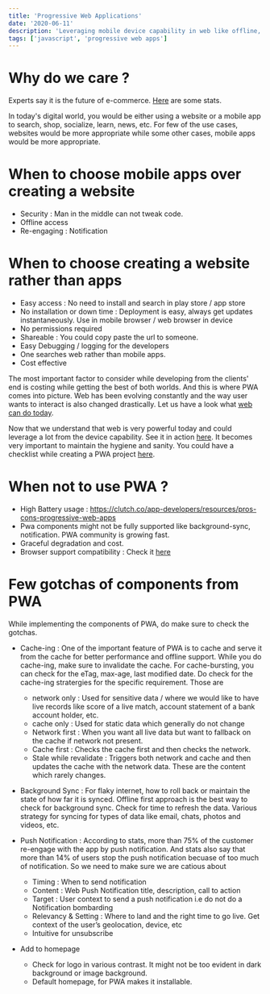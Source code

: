 ```yaml
---
title: 'Progressive Web Applications'
date: '2020-06-11'
description: 'Leveraging mobile device capability in web like offline, accessing device features, etc. Harnessing the power of both moblie and web world'
tags: ['javascript', 'progressive web apps']
---
```


# Why do we care ?

Experts say it is the future of e-commerce. [Here](https://www.pwastats.com/) are some stats.

In today's digital world, you would be either using a website or a mobile app to search, shop, socialize, learn, news, etc. For few of the use cases, websites would be more appropriate while some other cases, mobile apps would be more appropriate.

# When to choose mobile apps over creating a website

- Security : Man in the middle can not tweak code.
- Offline access
- Re-engaging : Notification

# When to choose creating a website rather than apps

- Easy access : No need to install and search in play store / app store
- No installation or down time : Deployment is easy, always get updates instantaneously. Use in mobile browser / web browser in device
- No permissions required
- Shareable : You could copy paste the url to someone.
- Easy Debugging / logging for the developers
- One searches web rather than mobile apps.
- Cost effective

The most important factor to consider while developing from the clients' end is costing while getting the best of both worlds. And this is where PWA comes into picture. Web has been evolving constantly and the way user wants to interact is also changed drastically. Let us have a look what [web can do today](https://whatwebcando.today/).

Now that we understand that web is very powerful today and could leverage a lot from the device capability. See it in action [here](https://whatpwacando.today/). It becomes very important to maintain the hygiene and sanity. You could have a checklist while creating a PWA project [here](https://web.dev/pwa-checklist/).

# When not to use PWA ?

- High Battery usage : https://clutch.co/app-developers/resources/pros-cons-progressive-web-apps
- Pwa components might not be fully supported like background-sync, notification. PWA community is growing fast.
- Graceful degradation and cost.
- Browser support compatibility : Check it [here](https://caniuse.com/)

# Few gotchas of components from PWA

While implementing the components of PWA, do make sure to check the gotchas.

- Cache-ing : One of the important feature of PWA is to cache and serve it from the cache for better performance and offline support. While you do cache-ing, make sure to invalidate the cache. For cache-bursting, you can check for the eTag, max-age, last modified date. Do check for the cache-ing stratergies for the specific requirement. Those are
  - network only : Used for sensitive data / where we would like to have live records like score of a live match, account statement of a bank account holder, etc.
  - cache only : Used for static data which generally do not change
  - Network first : When you want all live data but want to fallback on the cache if network not present.
  - Cache first : Checks the cache first and then checks the network.
  - Stale while revalidate : Triggers both network and cache and then updates the cache with the network data. These are the content which rarely changes.
- Background Sync : For flaky internet, how to roll back or maintain the state of how far it is synced. Offline first approach is the best way to check for background sync. Check for time to refresh the data. Various strategy for syncing for types of data like email, chats, photos and videos, etc.
- Push Notification : According to stats, more than 75% of the customer re-engage with the app by push notification. And stats also say that more than 14% of users stop the push notification becuase of too much of notification. So we need to make sure we are catious about

  - Timing : When to send notification
  - Content : Web Push Notification title, description, call to action
  - Target : User context to send a push notification i.e do not do a Notification bombarding
  - Relevancy & Setting : Where to land and the right time to go live. Get context of the user’s geolocation, device, etc
  - Intuitive for unsubscribe

- Add to homepage
  - Check for logo in various contrast. It might not be too evident in dark background or image background.
  - Default homepage, for PWA makes it installable.

